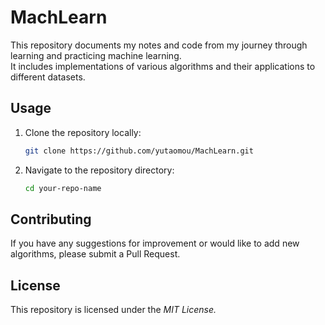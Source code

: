# MachLearn

This repository documents my notes and code from my journey through learning and practicing machine learning.  
It includes implementations of various algorithms and their applications to different datasets.

## Usage

1. Clone the repository locally:
   ```bash
   git clone https://github.com/yutaomou/MachLearn.git  
   
2. Navigate to the repository directory:
   ```bash
   cd your-repo-name
   
## Contributing
If you have any suggestions for improvement or would like to add new algorithms, please submit a Pull Request.  

## License
This repository is licensed under the _MIT License._